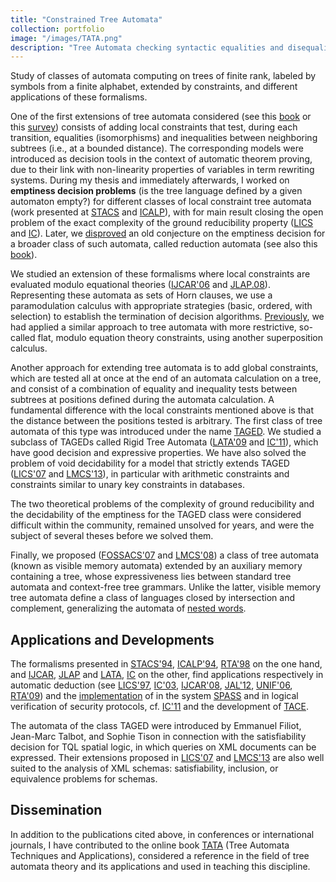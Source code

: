 ```yaml
---
title: "Constrained Tree Automata"
collection: portfolio
image: "/images/TATA.png"
description: "Tree Automata checking syntactic equalities and disequalities of subtrees."
---
```


Study of classes of automata computing on trees of finite rank, labeled by symbols from a finite alphabet, extended by constraints, and different applications of these formalisms.



One of the first extensions of tree automata considered (see this [book](https://inria.hal.science/hal-03367725) or this [survey](https://inria.hal.science/hal-00840959)) consists of adding local constraints that test, during each transition, equalities (isomorphisms) and inequalities between neighboring subtrees (i.e., at a bounded distance). The corresponding models were introduced as decision tools in the context of automatic theorem proving, due to their link with non-linearity properties of variables in term rewriting systems. During my thesis and immediately afterwards, I worked on **emptiness decision problems** (is the tree language defined by a given automaton empty?) for different classes of local constraint tree automata (work presented at [STACS](https://doi.org/10.1007/3-540-57785-8_138) and  [ICALP](https://hal.science/hal-01820506v1)), with for main result closing the open problem of the exact complexity of the ground reducibility property  ([LICS](https://doi.ieeecomputersociety.org/10.1109/LICS.1997.614922) and [IC](https://inria.hal.science/inria-00578859)). Later, we [disproved](publication/2008-01-01-Tree-automata-with-equality-constraints-modulo-equational-theories) an old conjecture on the emptiness decision for a broader class of such automata, called reduction automata (see also  this [book](https://inria.hal.science/hal-03367725)).

We studied an extension of these formalisms where local constraints are evaluated modulo equational theories ([IJCAR'06](https://inria.hal.science/inria-00071215) and [JLAP.08](publication/2008-01-01-Tree-automata-with-equality-constraints-modulo-equational-theories)). Representing these automata as sets of Horn clauses, we use a paramodulation calculus with appropriate strategies (basic, ordered, with selection) to establish the termination of decision algorithms. [Previously](https://doi.org/10.1007/BFb0052362), we had applied a similar approach to tree automata with more restrictive, so-called flat, modulo equation theory constraints, using another superposition calculus.

Another approach for extending tree automata is to add global constraints, which are tested all at once at the end of an automata calculation on a tree, and consist of a combination of equality and inequality tests between subtrees at positions defined during the automata calculation. A fundamental difference with the local constraints mentioned above is that the distance between the positions tested is arbitrary. The first class of tree automata of this type was introduced under the name [TAGED](https://hal.archives-ouvertes.fr/hal-00526987). We studied a subclass of TAGEDs called Rigid Tree Automata ([LATA'09](publication/2009-04-01-Rigid-Tree-Automata) and [IC'11](publication/2011-02-01-Rigid-Tree-Automata-and-Applications)), which have good decision and expressive properties. We have also solved the problem of void decidability for a model that strictly extends TAGED ([LICS'07](publication/2010-07-01-The-Emptiness-Problem-for-Tree-Automata-with-Global-Constraints) and [LMCS'13](publication/2013-01-01-Decidable-Classes-of-Tree-Automata-Mixing-Local-and-Global-Constraints-Modulo-Flat-Theories)), in particular with arithmetic constraints and constraints similar to unary key constraints in databases.

The two theoretical problems of the complexity of ground reducibility  and the decidability of the emptiness  for the TAGED class were considered difficult within the community, remained unsolved for years, and were the subject of several theses before we solved them.

Finally, we proposed ([FOSSACS'07](publication/2007-03-01-Tree-Automata-with-Memory-Visibility-and-Structural-Constraints) and [LMCS'08](publication/2008-06-01-Visibly-Tree-Automata-with-Memory-and-Constraints)) a class of tree automata (known as visible memory automata) extended by an auxiliary memory containing a tree, whose expressiveness lies between standard tree automata and context-free tree grammars. Unlike the latter, visible memory tree automata define a class of languages closed by intersection and complement, generalizing the automata of [nested words](https://doi.org/10.1145/1516512.1516518).



## Applications and Developments

The formalisms presented in  [STACS'94](https://doi.org/10.1007/3-540-57785-8_138),  [ICALP'94](https://hal.science/hal-01820506v1), [RTA'98](https://doi.org/10.1007/BFb0052362)  on the one hand, and [IJCAR](https://inria.hal.science/inria-00071215),  [JLAP](publication/2008-01-01-Tree-automata-with-equality-constraints-modulo-equational-theories) and [LATA](publication/2009-04-01-Rigid-Tree-Automata), [IC](publication/2011-02-01-Rigid-Tree-Automata-and-Applications)  on the other, find applications respectively in automatic deduction (see [LICS'97](https://doi.ieeecomputersociety.org/10.1109/LICS.1997.614922), [IC'03](https://inria.hal.science/inria-00578859), [IJCAR'08](publication/2008-08-01-Automated-Induction-with-Constrained-Tree-Automata), [JAL'12](publication/2012-01-01-Sufficient-Completeness-Verification-for-Conditional-and-Constrained-Term-Rewriting-Systems), [UNIF'06](https://inria.hal.science/inria-00579017), [RTA'09](publication/2009-06-01-Unique-Normalization-for-Shallow-TRS)) and the [implementation](https://doi.org/10.1007/BFb0052362) of in the system [SPASS](software/1997-SPASS/) and in logical verification of security protocols, cf. [IC'11](publication/2011-02-01-Rigid-Tree-Automata-and-Applications) and the development of [TACE](software/2006-TACE/).

The automata of the class TAGED were introduced by Emmanuel Filiot, Jean-Marc Talbot, and Sophie Tison in connection with the satisfiability decision for TQL spatial logic, in which queries on XML documents can be expressed. Their extensions proposed in [LICS'07](publication/2010-07-01-The-Emptiness-Problem-for-Tree-Automata-with-Global-Constraints) and [LMCS'13](publication/2013-01-01-Decidable-Classes-of-Tree-Automata-Mixing-Local-and-Global-Constraints-Modulo-Flat-Theories) are also well suited to the analysis of XML schemas: satisfiability, inclusion, or equivalence problems for schemas.



## Dissemination

In addition to the publications cited above, in conferences or international journals, I have contributed to the online book [TATA](https://inria.hal.science/hal-03367725) (Tree Automata Techniques and Applications), considered a reference in the field of tree automata theory and its applications and used in teaching this discipline.
